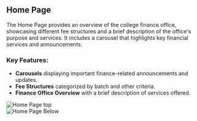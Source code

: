 ## Home Page

The Home Page provides an overview of the college finance office, showcasing different fee structures and a brief description of the office's purpose and services. It includes a carousel that highlights key financial services and announcements.

### Key Features:
- **Carousels** displaying important finance-related announcements and updates.
- **Fee Structures** categorized by batch and other criteria.
- **Finance Office Overview** with a brief description of services offered.

![Home Page top](https://github.com/revanthkumarJ/Finance-Client/blob/main/images/FinanceHome1.png)  
![Home Page Below](https://github.com/revanthkumarJ/Finance-Client/blob/main/images/FinanceHome2.png)  